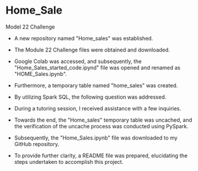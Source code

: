 # Home_Sale
Model 22 Challenge
* A new repository named "Home_sales" was established.
* The Module 22 Challenge files were obtained and downloaded.
* Google Colab was accessed, and subsequently, the "Home_Sales_started_code.ipynd" file was opened and renamed as "HOME_Sales.ipynb".
*  Furthermore, a temporary table named "home_sales" was created.
*  By utilizing Spark SQL, the following question was addressed.
*  During a tutoring session, I received assistance with a few inquiries.
*  Towards the end, the "Home_sales" temporary table was uncached, and the verification of the uncache process was conducted using PySpark.

* Subsequently, the "Home_Sales.ipynb" file was downloaded to my GitHub repository. 
* To provide further clarity, a README file was prepared, elucidating the steps undertaken to accomplish this project.
